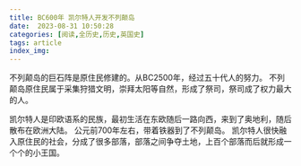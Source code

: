 ```yaml
---
title: BC600年 凯尔特人开发不列颠岛
date:  2023-08-31 10:50:28
categories: [阅读,全历史,历史,英国史]
tags: article
index_img: 
---
```





不列颠岛的巨石阵是原住民修建的。从BC2500年，经过五十代人的努力。
不列颠岛原住民属于采集狩猎文明，崇拜太阳等自然，形成了祭司，祭司成了权力最大的人。

凯尔特人是印欧语系的民族，最初生活在东欧随后一路向西，来到了奥地利，随后散布在欧洲大陆。
公元前700年左右，带着铁器到了不列颠岛。
凯尔特人很快融入原住民的社会，分成了很多部落，部落之间争夺土地，上百个部落而后就形成一个个的小王国。
